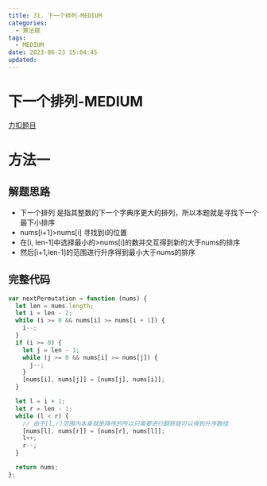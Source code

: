 ```yaml
---
title: 31. 下一个排列-MEDIUM
categories:
  - 算法题
tags:
  - MEDIUM
date: 2023-06-23 15:04:45
updated:
---
```


# 下一个排列-MEDIUM

[力扣题目](https://leetcode.cn/problems/next-permutation/)

# 方法一

## 解题思路

- 下一个排列 是指其整数的下一个字典序更大的排列，所以本题就是寻找下一个最下小排序
- nums[i+1]>nums[i] 寻找到i的位置
- 在[i, len-1]中选择最小的>nums[i]的数并交互得到新的大于nums的排序
- 然后[i+1,len-1]的范围进行升序得到最小大于nums的排序

## 完整代码

```javascript
var nextPermutation = function (nums) {
  let len = nums.length;
  let i = len - 2;
  while (i >= 0 && nums[i] >= nums[i + 1]) {
    i--;
  }
  if (i >= 0) {
    let j = len - 1;
    while (j >= 0 && nums[i] >= nums[j]) {
      j--;
    }
    [nums[i], nums[j]] = [nums[j], nums[i]];
  }

  let l = i + 1;
  let r = len - 1;
  while (l < r) {
    // 由于[l,r]范围内本身就是降序的所以只需要进行翻转就可以得到升序数组
    [nums[l], nums[r]] = [nums[r], nums[l]];
    l++;
    r--;
  }

  return nums;
};
```
